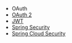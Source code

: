


* OAuth
* [OAuth 2](https://github.com/stevenli91748/JAVA-Architecture/blob/master/JAVA%20Framework/Spring%20Security/Oauth2.md)
* [JWT](https://github.com/stevenli91748/JAVA-Architecture/blob/master/JAVA%20Framework/Spring%20Security/JWT.md)
* [Spring Security](https://github.com/stevenli91748/JAVA-Architecture/blob/master/JAVA%20Framework/Spring%20Security/README.md)
* [Spring Cloud Security](https://github.com/stevenli91748/JAVA-Architecture/blob/master/JAVA%20Framework/Spring%20Cloud/Spring%20Cloud%20Security/README.md)
